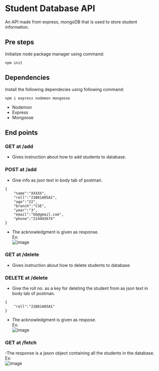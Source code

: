 # Student Database API

An API made from express, mongoDB that is used to store student information. 

## Pre steps
Initialize node package manager using command:   
```
npm init
```

## Dependencies

Install the following dependecies using following command:   
```
npm i express nodemon mongoose
```
- Nodemon
- Express
- Mongoose

## End points  
### GET at /add   
- Gives instruction about how to add students to database.   

### POST at /add
- Give info as json text in body tab of postman.   
```
{
    "name":"XXXXX",
    "roll":"21B81A05A1",
    "age":"22",
    "branch":"CSE",
    "year":"3",
    "email":"bb@gmail.com",
    "phone":"224493674"
}
```
- The acknowledgment is given as response.     
Ex:   
![image](https://github.com/kris-2211/Student-Database-API/assets/144922208/51b726e5-9820-4ee0-8845-bde1819ccd76)

### GET at /delete  
- Gives instruction about how to delete students to database.  

### DELETE at /delete  
- Give the roll no. as a key for deleting the student from as json text in body tab of postman.  
```
{
    "roll":"21B81A05A1"
}
```
- The acknowledgment is given as respose.     
Ex:   
![image](https://github.com/kris-2211/Student-Database-API/assets/144922208/4e1a76fc-cf3d-4d08-adf7-39d7e26767dc)


### GET at /fetch   
-The response is a jason object containing all the students in the database.   
Ex:   
![image](https://github.com/kris-2211/Student-Database-API/assets/144922208/bc77a0f8-78b2-4aa1-b101-2c2258b9e209)

